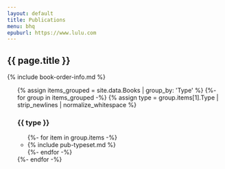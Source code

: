 ```yaml
---
layout: default
title: Publications
menu: bhq
epuburl: https://www.lulu.com
---
```


## {{ page.title }}


{% include book-order-info.md %} 

<ul>
{% assign items_grouped = site.data.Books | group_by: 'Type' %}
{%- for group in items_grouped -%}
{% assign type = group.items[1].Type | strip_newlines | normalize_whitespace %}
<h3>{{ type }}</h3> 
<ul class="pubs">
{%- for item in group.items -%}
<li>
{% include pub-typeset.md %} 
</li>
{%- endfor -%}
</ul>
{%- endfor -%}